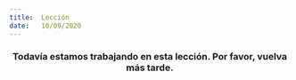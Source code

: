 ```yaml
---
title:  Lección
date:   10/09/2020
---
```


### <center>Todavía estamos trabajando en esta lección. Por favor, vuelva más tarde.</center>